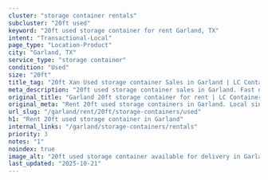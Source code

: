 ```yaml
---
cluster: "storage container rentals"
subcluster: "20ft used"
keyword: "20ft used storage container for rent Garland, TX"
intent: "Transactional-Local"
page_type: "Location-Product"
city: "Garland, TX"
service_type: "storage container"
condition: "Used"
size: "20ft"
title_tag: "20ft Xan Used storage container Sales in Garland | LC Container"
meta_description: "20ft used storage container sales in Garland. Fast delivery, competitive pricing. Serving storage containers area. Quote ID: PTY. Call (214) 524-4168 for your free quote today."
original_title: "Garland 20ft storage container for rent | LC Container"
original_meta: "Rent 20ft used storage containers in Garland. Local since 2003. Flexible rental terms. Same-week delivery available. Get your free quote — call (214) 524-416..."
url_slug: "/garland/rent/20ft/storage-containers/used"
h1: "Rent 20ft used storage container in Garland"
internal_links: "/garland/storage-containers/rentals"
priority: 3
notes: "1"
noindex: true
image_alt: "20ft used storage container available for delivery in Garland"
last_updated: "2025-10-21"
---
```


<!-- TODO: Add unique city/inventory copy, images, and internal links here. -->
